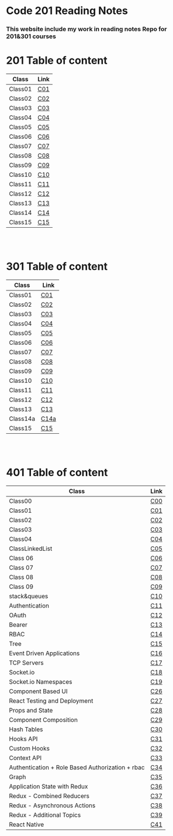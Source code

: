 # Code 201 Reading Notes

### **This website include my work in reading notes Repo for 201&301 courses**

# 201 Table of content

| Class   | Link                                                            |
| ------- | --------------------------------------------------------------- |
| Class01 | [C01](https://amer-bit.github.io/reading-notes/Classes/class01) |
| Class02 | [C02](https://amer-bit.github.io/reading-notes/Classes/class02) |
| Class03 | [C03](https://amer-bit.github.io/reading-notes/Classes/class03) |
| Class04 | [C04](https://amer-bit.github.io/reading-notes/Classes/class04) |
| Class05 | [C05](https://amer-bit.github.io/reading-notes/Classes/class05) |
| Class06 | [C06](https://amer-bit.github.io/reading-notes/Classes/class06) |
| Class07 | [C07](https://amer-bit.github.io/reading-notes/Classes/class07) |
| Class08 | [C08](https://amer-bit.github.io/reading-notes/Classes/class08) |
| Class09 | [C09](https://amer-bit.github.io/reading-notes/Classes/class09) |
| Class10 | [C10](https://amer-bit.github.io/reading-notes/Classes/class10) |
| Class11 | [C11](https://amer-bit.github.io/reading-notes/Classes/class11) |
| Class12 | [C12](https://amer-bit.github.io/reading-notes/Classes/class12) |
| Class13 | [C13](https://amer-bit.github.io/reading-notes/Classes/class13) |
| Class14 | [C14](https://amer-bit.github.io/reading-notes/Classes/class14) |
| Class15 | [C15](https://amer-bit.github.io/reading-notes/Classes/class15) |

<br><br>

# 301 Table of content

| Class    | Link                                                                        |
| -------- | --------------------------------------------------------------------------- |
| Class01  | [C01](https://amer-bit.github.io/reading-notes/301_reading_notes/class01)   |
| Class02  | [C02](https://amer-bit.github.io/reading-notes/301_reading_notes/class02)   |
| Class03  | [C03](https://amer-bit.github.io/reading-notes/301_reading_notes/class03)   |
| Class04  | [C04](https://amer-bit.github.io/reading-notes/301_reading_notes/class04)   |
| Class05  | [C05](https://amer-bit.github.io/reading-notes/301_reading_notes/class05)   |
| Class06  | [C06](https://amer-bit.github.io/reading-notes/301_reading_notes/class06)   |
| Class07  | [C07](https://amer-bit.github.io/reading-notes/301_reading_notes/class07)   |
| Class08  | [C08](https://amer-bit.github.io/reading-notes/301_reading_notes/class08)   |
| Class09  | [C09](https://amer-bit.github.io/reading-notes/301_reading_notes/class09)   |
| Class10  | [C10](https://amer-bit.github.io/reading-notes/301_reading_notes/class10)   |
| Class11  | [C11](https://amer-bit.github.io/reading-notes/301_reading_notes/class11)   |
| Class12  | [C12](https://amer-bit.github.io/reading-notes/301_reading_notes/class12)   |
| Class13  | [C13](https://amer-bit.github.io/reading-notes/301_reading_notes/class13)   |
| Class14a | [C14a](https://amer-bit.github.io/reading-notes/301_reading_notes/class14a) |
| Class15  | [C15](https://amer-bit.github.io/reading-notes/301_reading_notes/class15)   |

<br><br>

# 401 Table of content

| Class    | Link                                                                        |
| -------- | --------------------------------------------------------------------------- |
| Class00  | [C00](https://amer-bit.github.io/reading-notes/401_reading_notes/engineeringTopics) |
| Class01  | [C01](https://amer-bit.github.io/reading-notes/401_reading_notes/class01) |
| Class02  | [C02](https://amer-bit.github.io/reading-notes/401_reading_notes/class02) |
| Class03  | [C03](https://amer-bit.github.io/reading-notes/401_reading_notes/class03) |
| Class04  | [C04](https://amer-bit.github.io/reading-notes/401_reading_notes/class04) |
| ClassLinkedList  | [C05](https://amer-bit.github.io/reading-notes/401_reading_notes/LinkedList) |
| Class 06  | [C06](https://amer-bit.github.io/reading-notes/401_reading_notes/class06) |
| Class 07  | [C07](https://amer-bit.github.io/reading-notes/401_reading_notes/class07) |
| Class 08  | [C08](https://amer-bit.github.io/reading-notes/401_reading_notes/class08) |
| Class 09  | [C09](https://amer-bit.github.io/reading-notes/401_reading_notes/class09) |
| stack&queues  | [C10](https://amer-bit.github.io/reading-notes/401_reading_notes/class10) |
| Authentication  | [C11](https://amer-bit.github.io/reading-notes/401_reading_notes/class11) |
| OAuth  | [C12](https://amer-bit.github.io/reading-notes/401_reading_notes/class12) |
| Bearer  | [C13](https://amer-bit.github.io/reading-notes/401_reading_notes/class13) |
| RBAC  | [C14](https://amer-bit.github.io/reading-notes/401_reading_notes/class14) |
| Tree  | [C15](https://amer-bit.github.io/reading-notes/401_reading_notes/class15) |
| Event Driven Applications  | [C16](https://amer-bit.github.io/reading-notes/401_reading_notes/class16) |
| TCP Servers  | [C17](https://amer-bit.github.io/reading-notes/401_reading_notes/class17) |
| Socket.io  | [C18](https://amer-bit.github.io/reading-notes/401_reading_notes/class18) |
| Socket.io Namespaces  | [C19](https://amer-bit.github.io/reading-notes/401_reading_notes/class19) |
| Component Based UI  | [C26](https://amer-bit.github.io/reading-notes/401_reading_notes/class26) |
| React Testing and Deployment  | [C27](https://amer-bit.github.io/reading-notes/401_reading_notes/class27) |
| Props and State  | [C28](https://amer-bit.github.io/reading-notes/401_reading_notes/class28) |
| Component Composition  | [C29](https://amer-bit.github.io/reading-notes/401_reading_notes/class29) |
| Hash Tables  | [C30](https://amer-bit.github.io/reading-notes/401_reading_notes/class30) |
| Hooks API  | [C31](https://amer-bit.github.io/reading-notes/401_reading_notes/class31) |
| Custom Hooks | [C32](https://amer-bit.github.io/reading-notes/401_reading_notes/class32) |
| Context API | [C33](https://amer-bit.github.io/reading-notes/401_reading_notes/class33) |
| Authentication + Role Based Authorization + rbac| [C34](https://amer-bit.github.io/reading-notes/401_reading_notes/class34) |
| Graph | [C35](https://amer-bit.github.io/reading-notes/401_reading_notes/class35) |
| Application State with Redux | [C36](https://amer-bit.github.io/reading-notes/401_reading_notes/class36) |
| Redux - Combined Reducers | [C37](https://amer-bit.github.io/reading-notes/401_reading_notes/class37) |
| Redux - Asynchronous Actions | [C38](https://amer-bit.github.io/reading-notes/401_reading_notes/class38) |
| Redux - Additional Topics | [C39](https://amer-bit.github.io/reading-notes/401_reading_notes/class39) |
| React Native | [C41](https://amer-bit.github.io/reading-notes/401_reading_notes/class41) |

